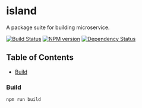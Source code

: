 # island
A package suite for building microservice.


[![Build Status](https://api.travis-ci.org/spearhead-ea/island.svg?branch=master)](https://travis-ci.org/spearhead-ea/island)
[![NPM version](https://badge.fury.io/js/island.svg)](http://badge.fury.io/js/island)
[![Dependency Status](https://david-dm.org/spearhead-ea/island/status.svg)](https://david-dm.org/spearhead-ea/island)


## Table of Contents
- [Build](#build)

### Build
    npm run build
